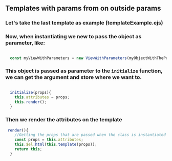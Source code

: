 ## Templates with params from on outside params

### Let's take the last template as example (templateExample.ejs)

### Now, when instantiating we new to pass the object as parameter, like:

```javascript

  const myViewWithParameters = new ViewWithParameters(myObjectWithThePropsINeed);

```

### This object is passed as parameter to the `initialize` function, we can get the argument and store where we want to.

```javascript

  initialize(props){
    this.attributes = props;
    this.render();
  }
```

### Then we render the attributes on the template

```javascript
 render(){
    //Getting the props that are passed when the class is instantiated
    const props = this.attributes;
    this.$el.html(this.template(props));
    return this;
  }
```
